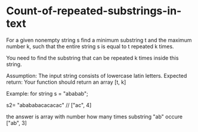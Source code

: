 # Count-of-repeated-substrings-in-text

For a given nonempty string s find a minimum substring t and the maximum number k, such that the entire string s is equal to t repeated k times.

You need to find the substring that can be repeated k times inside this string.

Assumption:
The input string consists of lowercase latin letters.
Expected return:
Your function should return an array [t, k] 


Example:
for string
s = "ababab";

s2= "abababacacacac"  // ["ac", 4]


the answer is array with number how many times substring "ab" occure
["ab", 3]
